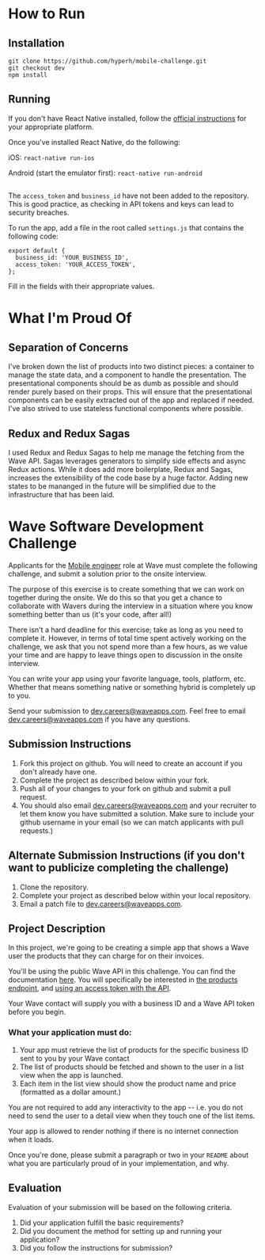 # How to Run

## Installation
```
git clone https://github.com/hyperh/mobile-challenge.git
git checkout dev
npm install
```

## Running
If you don't have React Native installed, follow the [official instructions](https://facebook.github.io/react-native/docs/getting-started.html) for your appropriate platform.

Once you've installed React Native, do the following:

iOS: `react-native run-ios`

Android (start the emulator first): `react-native run-android`

## 
The `access_token` and `business_id` have not been added to the repository. This is good practice, as checking in API tokens and keys can lead to security breaches.

To run the app, add a file in the root called `settings.js` that contains the following code:
```
export default {
  business_id: 'YOUR_BUSINESS_ID',
  access_token: 'YOUR_ACCESS_TOKEN',
};
```
Fill in the fields with their appropriate values.

# What I'm Proud Of

## Separation of Concerns
I've broken down the list of products into two distinct pieces: a container to manage the state data, and a component to handle the presentation. The presentational components should be as dumb as possible and should render purely based on their props. This will ensure that the presentational components can be easily extracted out of the app and replaced if needed. I've also strived to use stateless functional components where possible.

## Redux and Redux Sagas
I used Redux and Redux Sagas to help me manage the fetching from the Wave API. Sagas leverages generators to simplify side effects and async Redux actions. While it does add more boilerplate, Redux and Sagas, increases the extensibility of the code base by a huge factor. Adding new states to be mananged in the future will be simplified due to the infrastructure that has been laid.

# Wave Software Development Challenge
Applicants for the [Mobile engineer](https://wave.bamboohr.co.uk/jobs/view.php?id=6) role at Wave must complete the following challenge, and submit a solution prior to the onsite interview. 

The purpose of this exercise is to create something that we can work on together during the onsite. We do this so that you get a chance to collaborate with Wavers during the interview in a situation where you know something better than us (it's your code, after all!) 

There isn't a hard deadline for this exercise; take as long as you need to complete it. However, in terms of total time spent actively working on the challenge, we ask that you not spend more than a few hours, as we value your time and are happy to leave things open to discussion in the onsite interview.

You can write your app using your favorite language, tools, platform, etc. Whether that means something native or something hybrid is completely up to you. 

Send your submission to [dev.careers@waveapps.com](dev.careers@waveapps.com). Feel free to email [dev.careers@waveapps.com](dev.careers@waveapps.com) if you have any questions.

## Submission Instructions
1. Fork this project on github. You will need to create an account if you don't already have one.
1. Complete the project as described below within your fork.
1. Push all of your changes to your fork on github and submit a pull request. 
1. You should also email [dev.careers@waveapps.com](dev.careers@waveapps.com) and your recruiter to let them know you have submitted a solution. Make sure to include your github username in your email (so we can match applicants with pull requests.)

## Alternate Submission Instructions (if you don't want to publicize completing the challenge)
1. Clone the repository.
1. Complete your project as described below within your local repository.
1. Email a patch file to [dev.careers@waveapps.com](dev.careers@waveapps.com).

## Project Description
In this project, we're going to be creating a simple app that shows a Wave user the products that they can charge for on their invoices. 

You'll be using the public Wave API in this challenge. You can find the documentation [here](http://docs.waveapps.io/). You will specifically be interested in [the products endpoint](http://docs.waveapps.io/endpoints/products.html#get--businesses-business_id-products-), and [using an access token with the API](http://docs.waveapps.io/oauth/index.html#use-the-access-token-to-access-the-api). 

Your Wave contact will supply you with a business ID and a Wave API token before you begin.

### What your application must do:

1. Your app must retrieve the list of products for the specific business ID sent to you by your Wave contact
1. The list of products should be fetched and shown to the user in a list view when the app is launched.
1. Each item in the list view should show the product name and price (formatted as a dollar amount.)

You are not required to add any interactivity to the app -- i.e. you do not need to send the user to a detail view when they touch one of the list items. 

Your app is allowed to render nothing if there is no internet connection when it loads.

Once you're done, please submit a paragraph or two in your `README` about what you are particularly proud of in your implementation, and why.

## Evaluation
Evaluation of your submission will be based on the following criteria. 

1. Did your application fulfill the basic requirements?
1. Did you document the method for setting up and running your application?
1. Did you follow the instructions for submission?
